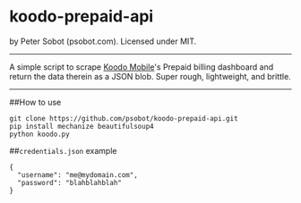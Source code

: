 # koodo-prepaid-api

by Peter Sobot (psobot.com). Licensed under MIT.

---

A simple script to scrape [Koodo Mobile](http://koodomobile.com)'s Prepaid billing dashboard
and return the data therein as a JSON blob. Super rough, lightweight, and brittle.

---

##How to use

    git clone https://github.com/psobot/koodo-prepaid-api.git
    pip install mechanize beautifulsoup4
    python koodo.py


##`credentials.json` example

    {
      "username": "me@mydomain.com",
      "password": "blahblahblah"  
    }
